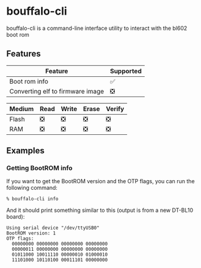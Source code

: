 bouffalo-cli
============

bouffalo-cli is a command-line interface utility to interact with the bl602 boot
rom

## Features

| Feature                           | Supported |
|-----------------------------------|-----------|
| Boot rom info                     | ✅        |
| Converting elf to firmware image  | ❎        |

| Medium                            | Read | Write | Erase | Verify |
|-----------------------------------|------|-------|-------|--------|
| Flash                             | ❎   | ❎    | ❎    | ❎     |
| RAM                               | ❎   | ❎    | ❎    | ❎     |

## Examples

### Getting BootROM info

If you want to get the BootROM version and the OTP flags, you can run the
following command:

```
% bouffalo-cli info
```

And it should print something similar to this (output is from a new DT-BL10
board):

```
Using serial device "/dev/ttyUSB0"
BootROM version: 1
OTP flags:
  00000000 00000000 00000000 00000000
  00000011 00000000 00000000 00000000
  01011000 10011110 00000010 01000010
  11101000 10110100 00011101 00000000
```
